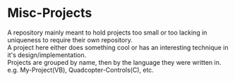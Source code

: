 # Misc-Projects
A repository mainly meant to hold projects too small or too lacking in uniqueness to require their own repository.  
A project here either does something cool or has an interesting technique in it's design/implementation.  
Projects are grouped by name, then by the language they were written in. e.g. My-Project(VB), Quadcopter-Controls(C), etc.
